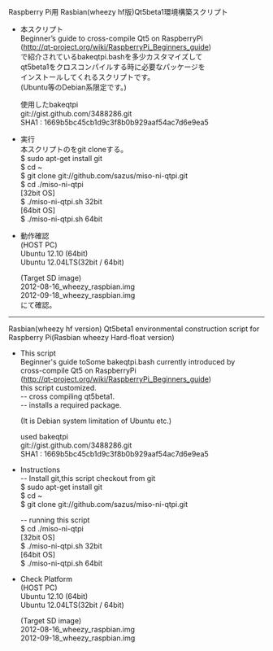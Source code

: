 Raspberry Pi用 Rasbian(wheezy hf版)Qt5beta1環境構築スクリプト


- 本スクリプト  
  Beginner’s guide to cross-compile Qt5 on RaspberryPi  
  (http://qt-project.org/wiki/RaspberryPi_Beginners_guide)  
  で紹介されているbakeqtpi.bashを多少カスタマイズして  
  qt5beta1をクロスコンパイルする時に必要なパッケージを  
  インストールしてくれるスクリプトです。  
  (Ubuntu等のDebian系限定です。)  
  
  使用したbakeqtpi  
  git://gist.github.com/3488286.git  
  SHA1 :  1669b5bc45cb1d9c3f8b0b929aaf54ac7d6e9ea5  


- 実行  
    本スクリプトのをgit cloneする。  
        $ sudo apt-get install git  
        $ cd ~  
        $ git clone git://github.com/sazus/miso-ni-qtpi.git  
        $ cd ./miso-ni-qtpi  
        [32bit OS]  
        $ ./miso-ni-qtpi.sh 32bit  
        [64bit OS]  
        $ ./miso-ni-qtpi.sh 64bit  
  
- 動作確認  
    (HOST PC)  
        Ubuntu 12.10 (64bit)  
        Ubuntu 12.04LTS(32bit / 64bit)  
  
    (Target SD image)  
        2012-08-16_wheezy_raspbian.img  
        2012-09-18_wheezy_raspbian.img  
    にて確認。  
  
---------------------------------------------------------------------
Rasbian(wheezy hf version) Qt5beta1 environmental construction script
 for Raspberry Pi(Rasbian wheezy Hard-float version)   


- This script   
    Beginner's guide toSome bakeqtpi.bash currently introduced by  
    cross-compile Qt5 on RaspberryPi  
    (http://qt-project.org/wiki/RaspberryPi_Beginners_guide)  
        this script customized.  
        -- cross compiling qt5beta1.  
        -- installs a required package.  
  
    (It is Debian system limitation of Ubuntu etc.)  
  
    used bakeqtpi  
        git://gist.github.com/3488286.git  
        SHA1 :  1669b5bc45cb1d9c3f8b0b929aaf54ac7d6e9ea5  
  
  
- Instructions  
    -- Install git,this script checkout from git  
       $ sudo apt-get install git  
       $ cd ~  
       $ git clone git://github.com/sazus/miso-ni-qtpi.git  
  
    -- running this script  
       $ cd ./miso-ni-qtpi  
       [32bit OS]  
       $ ./miso-ni-qtpi.sh 32bit  
       [64bit OS]  
       $ ./miso-ni-qtpi.sh 64bit  
  
- Check Platform  
  (HOST PC)  
    Ubuntu 12.10 (64bit)  
    Ubuntu 12.04LTS(32bit / 64bit)  
  
  (Target SD image)  
    2012-08-16_wheezy_raspbian.img  
    2012-09-18_wheezy_raspbian.img  


